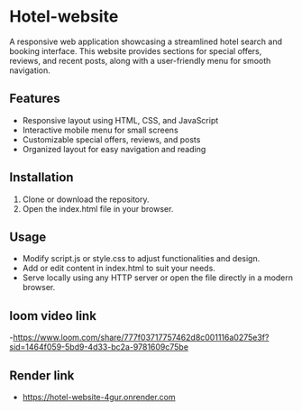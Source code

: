 # Hotel-website

A responsive web application showcasing a streamlined hotel search and booking interface. This website provides sections for special offers, reviews, and recent posts, along with a user-friendly menu for smooth navigation.

## Features

- Responsive layout using HTML, CSS, and JavaScript
- Interactive mobile menu for small screens
- Customizable special offers, reviews, and posts
- Organized layout for easy navigation and reading

## Installation

1. Clone or download the repository.
2. Open the index.html file in your browser.

## Usage

- Modify script.js or style.css to adjust functionalities and design.
- Add or edit content in index.html to suit your needs.
- Serve locally using any HTTP server or open the file directly in a modern browser.

## loom video link

-https://www.loom.com/share/777f03717757462d8c001116a0275e3f?sid=1464f059-5bd9-4d33-bc2a-9781609c75be

## Render link

- https://hotel-website-4gur.onrender.com
